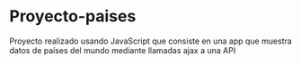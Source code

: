 # Proyecto-paises
Proyecto realizado usando JavaScript que consiste en una app que muestra datos de países del mundo mediante llamadas ajax a una API
